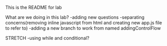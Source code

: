 This is the README for lab

What are we doing in this lab?
-adding new questions
-separating concerns(removing inline javascript from html and creating new app.js file to refer to)
-adding a new branch to work from named addingControlFlow

STRETCH
-using while and conditional?
